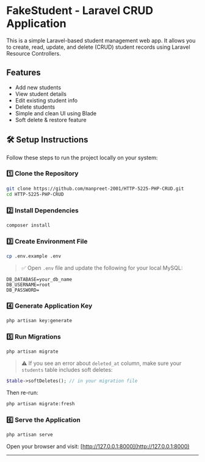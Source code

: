 # FakeStudent - Laravel CRUD Application

This is a simple Laravel-based student management web app. It allows you to create, read, update, and delete (CRUD) student records using Laravel Resource Controllers.

## Features

- Add new students
- View student details
- Edit existing student info
- Delete students
- Simple and clean UI using Blade
- Soft delete & restore feature 


## 🛠️ Setup Instructions

Follow these steps to run the project locally on your system:

### 1️⃣ Clone the Repository

```bash
git clone https://github.com/manpreet-2001/HTTP-5225-PHP-CRUD.git
cd HTTP-5225-PHP-CRUD
```

### 2️⃣ Install Dependencies

```bash
composer install
```

### 3️⃣ Create Environment File

```bash
cp .env.example .env
```

> ✅ Open `.env` file and update the following for your local MySQL:

```
DB_DATABASE=your_db_name
DB_USERNAME=root
DB_PASSWORD=
```

### 4️⃣ Generate Application Key

```bash
php artisan key:generate
```

### 5️⃣ Run Migrations

```bash
php artisan migrate
```

> ⚠️ If you see an error about `deleted_at` column, make sure your `students` table includes soft deletes:

```php
$table->softDeletes(); // in your migration file
```

Then re-run:

```bash
php artisan migrate:fresh
```

### 6️⃣ Serve the Application

```bash
php artisan serve
```

Open your browser and visit: [http://127.0.0.1:8000](http://127.0.0.1:8000)

---

